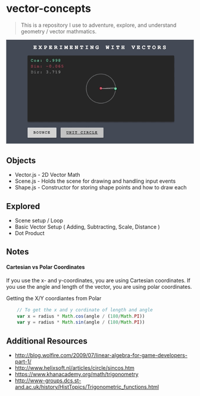 # vector-concepts
> This is a repository I use to adventure, explore, and understand geometry / vector mathmatics.

![Example GIF](https://raw.githubusercontent.com/sean-codes/vector-concepts/master/example.gif?v=2)

## Objects
- Vector.js - 2D Vector Math
- Scene.js - Holds the scene for drawing and handling input events
- Shape.js - Constructor for storing shape points and how to draw each

## Explored
- Scene setup / Loop
- Basic Vector Setup ( Adding, Subtracting, Scale, Distance )
- Dot Product

## Notes

#### Cartesian vs Polar Coordinates
If you use the x- and y-coordinates, you are using Cartesian coordinates. If you use the angle and length of the vector, you are using polar coordinates.

Getting the X/Y coordiantes from Polar
``` js
    // To get the x and y cordinate of length and angle
    var x = radius * Math.cos(angle / (180/Math.PI))
    var y = radius * Math.sin(angle / (180/Math.PI))
```
## Additional Resources
- http://blog.wolfire.com/2009/07/linear-algebra-for-game-developers-part-1/
- http://www.helixsoft.nl/articles/circle/sincos.htm
- https://www.khanacademy.org/math/trigonometry
- http://www-groups.dcs.st-and.ac.uk/history/HistTopics/Trigonometric_functions.html
